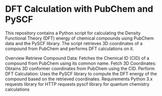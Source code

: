 # DFT Calculation with PubChem and PySCF
This repository contains a Python script for calculating the Density Functional Theory (DFT) energy of chemical compounds using PubChem data and the PySCF library. The script retrieves 3D coordinates of a compound from PubChem and performs DFT calculations on it.

Overview
Retrieve Compound Data: Fetches the Chemical ID (CID) of a compound from PubChem using its common name.
Fetch 3D Coordinates: Obtains 3D conformer coordinates from PubChem using the CID.
Perform DFT Calculation: Uses the PySCF library to compute the DFT energy of the compound based on the retrieved coordinates.
Requirements
Python 3.x
requests library for HTTP requests
pyscf library for quantum chemistry calculations
